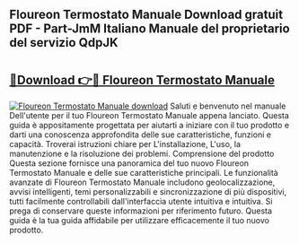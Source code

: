 ## Floureon Termostato Manuale Download gratuit PDF - Part-JmM Italiano Manuale del proprietario del servizio QdpJK

# <h2><a href="http://dfg53m7.blite.top/?on=Floureon+Termostato+Manuale">🔗Download 👉🔴 Floureon Termostato Manuale</a></h2>

[![Floureon Termostato Manuale download](https://i.imgur.com/lujVjoI.png)](http://dfg53m7.blite.top/?on=Floureon+Termostato+Manuale)
Saluti e benvenuto nel manuale Dell'utente per il tuo Floureon Termostato Manuale appena lanciato. Questa guida è appositamente progettata per aiutarti a iniziare con il tuo prodotto e darti una conoscenza approfondita delle sue caratteristiche, funzioni e capacità. Troverai istruzioni chiare per L'installazione, L'uso, la manutenzione e la risoluzione dei problemi. Comprensione del prodotto Questa sezione fornisce una panoramica del tuo nuovo Floureon Termostato Manuale e delle sue caratteristiche principali. Le funzionalità avanzate di Floureon Termostato Manuale includono geolocalizzazione, avvisi intelligenti, temi personalizzabili e sincronizzazione di più dispositivi, tutti facilmente controllabili dall'interfaccia utente intuitiva e intuitiva. Si prega di conservare queste informazioni per riferimento futuro. Questa guida è la tua guida affidabile per utilizzare efficacemente il tuo nuovo prodotto.
